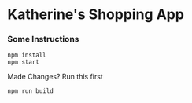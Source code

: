 # Katherine's Shopping App


### Some Instructions 

```
npm install
npm start
```

Made Changes? Run this first
```
npm run build
```
